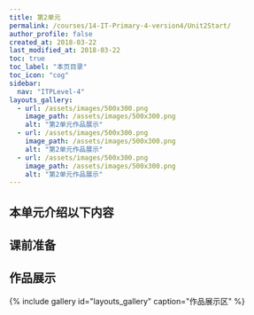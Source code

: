 ```yaml
---
title: 第2单元 
permalink: /courses/14-IT-Primary-4-version4/Unit2Start/
author_profile: false
created_at: 2018-03-22
last_modified_at: 2018-03-22
toc: true
toc_label: "本页目录"
toc_icon: "cog"
sidebar:
  nav: "ITPLevel-4"
layouts_gallery:
  - url: /assets/images/500x300.png
    image_path: /assets/images/500x300.png
    alt: "第2单元作品展示"
  - url: /assets/images/500x300.png
    image_path: /assets/images/500x300.png
    alt: "第2单元作品展示"
  - url: /assets/images/500x300.png
    image_path: /assets/images/500x300.png
    alt: "第2单元作品展示"
---
```


## 本单元介绍以下内容

## 课前准备
  
## 作品展示
{% include gallery id="layouts_gallery" caption="作品展示区" %}
